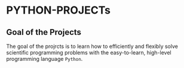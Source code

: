 # PYTHON-PROJECTs
## Goal of the Projects
The goal of the projrcts is to learn how to efficiently and flexibly solve scientific
programming problems with the easy-to-learn, high-level programming
language `Python`. 
